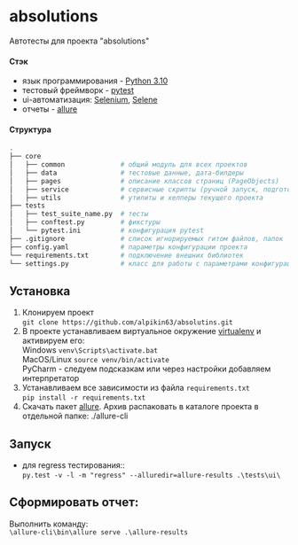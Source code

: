 # absolutions

Автотесты для проекта "absolutions"

#### Стэк
- язык программирования - [Python 3.10](https://www.python.org/downloads/)
- тестовый фреймворк - [pytest](https://docs.pytest.org/en/latest/)
- ui-автоматизация: [Selenium](https://selenium-python.readthedocs.io/index.html), [Selene](https://github.com/yashaka/selene)
- отчеты - [allure](https://docs.qameta.io/allure/)

#### Структура
```bash
.
├── core
│   ├── common              # общий модуль для всех проектов
│   ├── data                # тестовые данные, дата-билдеры  
│   ├── pages               # описание классов страниц (PageObjects)
│   ├── service             # сервисные скрипты (ручной запуск, подготовка среды)
│   ├── utils               # утилиты и хелперы текущего проекта
├── tests
│   ├── test_suite_name.py  # тесты 
│   ├── conftest.py         # фикстуры
│   └── pytest.ini          # конфигурация pytest
├── .gitignore              # список игнорируемых гитом файлов, папок    
├── config.yaml             # параметры конфигурации проекта
└── requirements.txt        # подключение внешних библиотек
└── settings.py             # класс для работы с параметрами конфигурации проекта
```

## Установка
1. Клонируем проект
   <br>`git clone https://github.com/alpikin63/absolutins.git`
2. В проекте устанавливаем виртуальное окружение [virtualenv](https://virtualenv.pypa.io/en/latest/) и активируем его:
<br> Windows `venv\Scripts\activate.bat`
<br> MacOS/Linux `source venv/bin/activate`
<br> PyCharm - следуем подсказкам или через настройки добавляем интерпретатор
3. Устанавливаем все зависимости из файла `requirements.txt`
<br> `pip install -r requirements.txt`
4. Скачать пакет [allure](https://repo.maven.apache.org/maven2/io/qameta/allure/allure-commandline/2.9.0/allure-commandline-2.9.0.zip). Архив распаковать в каталоге проекта в отдельной папке: ./allure-cli

## Запуск
- для regress тестирования::
<br>`py.test -v -l -m "regress" --alluredir=allure-results .\tests\ui\`

## Сформировать отчет:
Выполнить команду:
<br>`\allure-cli\bin\allure serve .\allure-results`
